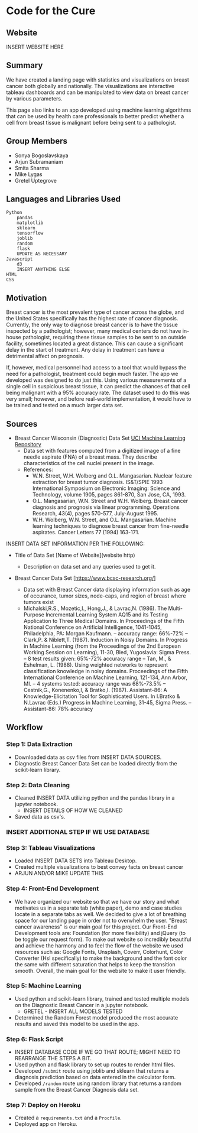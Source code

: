 # Code for the Cure

## Website

INSERT WEBSITE HERE

## Summary

We have created a landing page with statistics and visualizations on breast cancer both globally and nationally. The visualizations are interactive tableau dashboards and can be manipulated to view data on breast cancer by various parameters.

This page also links to an app developed using machine learning algorithms that can be used by health care professionals to better predict whether a cell from breast tissue is malignant before being sent to a pathologist.

## Group Members

* Sonya Bogoslavskaya
* Arjun Subramaniam
* Smita Sharma
* Mike Lygas
* Gretel Uptegrove

## Languages and Libraries Used

```
Python
    pandas
    matplotlib
    sklearn
    tensorflow
    joblib
    random
    flask
    UPDATE AS NECESSARY
Javascript
    d3
    INSERT ANYTHING ELSE
HTML
CSS
```

## Motivation

Breast cancer is the most prevalent type of cancer across the globe, and the United States specifically has the highest rate of cancer diagnosis. Currently, the only way to diagnose breast cancer is to have the tissue inspected by a pathologist; however, many medical centers do not have in-house pathologist, requiring these tissue samples to be sent to an outside facility, sometimes located a great distance. This can cause a significant delay in the start of treatment. Any delay in treatment can have a detrimental affect on prognosis.

If, however, medical personnel had access to a tool that would bypass the need for a pathologist, treatment could begin much faster. The app we developed was designed to do just this. Using various measurements of a single cell in suspicious breast tissue, it can predict the chances of that cell being malignant with a 95% accuracy rate. The dataset used to do this was very small; however, and before real-world implementation, it would have to be trained and tested on a much larger data set.

## Sources

* Breast Cancer Wisconsin (Diagnostic) Data Set [UCI Machine Learning Repository](https://archive.ics.uci.edu/ml/datasets/Breast+Cancer+Wisconsin+(Diagnostic))
  * Data set with features computed from a digitized image of a fine needle aspirate (FNA) of a breast mass. They describe characteristics of the cell nuclei present in the image.
  * References:
    * W.N. Street, W.H. Wolberg and O.L. Mangasarian. Nuclear feature extraction for breast tumor diagnosis. IS&T/SPIE 1993 International Symposium on Electronic Imaging: Science and Technology, volume 1905, pages 861-870, San Jose, CA, 1993.
    * O.L. Mangasarian, W.N. Street and W.H. Wolberg. Breast cancer diagnosis and prognosis via linear programming. Operations Research, 43(4), pages 570-577, July-August 1995.
    * W.H. Wolberg, W.N. Street, and O.L. Mangasarian. Machine learning techniques to diagnose breast cancer from fine-needle aspirates. Cancer Letters 77 (1994) 163-171.

INSERT DATA SET INFORMATION PER THE FOLLOWING:

* Title of Data Set [Name of Website](website http)
  * Description on data set and any queries used to get it.
  
* Breast Cancer Data Set [https://www.bcsc-research.org/]
  * Data set with Breast Cancer data displaying information such as age of occurance, tumor sizes, node-caps, and region of breast where tumors exist
  * Michalski,R.S., Mozetic,I., Hong,J., & Lavrac,N. (1986). The Multi-Purpose Incremental Learning System AQ15 and its Testing Application to Three Medical Domains. In Proceedings of the Fifth National Conference on Artificial Intelligence, 1041-1045, Philadelphia, PA: Morgan Kaufmann. – accuracy range: 66%-72% – Clark,P. & Niblett,T. (1987). Induction in Noisy Domains. In Progress in Machine Learning (from the Proceedings of the 2nd European Working Session on Learning), 11-30, Bled, Yugoslavia: Sigma Press. – 8 test results given: 65%-72% accuracy range – Tan, M., & Eshelman, L. (1988). Using weighted networks to represent classification knowledge in noisy domains. Proceedings of the Fifth International Conference on Machine Learning, 121-134, Ann Arbor, MI. – 4 systems tested: accuracy range was 68%-73.5% – Cestnik,G., Konenenko,I, & Bratko,I. (1987). Assistant-86: A Knowledge-Elicitation Tool for Sophisticated Users. In I.Bratko & N.Lavrac (Eds.) Progress in Machine Learning, 31-45, Sigma Press. – Assistant-86: 78% accuracy


## Workflow

### Step 1: Data Extraction

* Downloaded data as csv files from INSERT DATA SOURCES.
* Diagnostic Breast Cancer Data Set can be loaded directly from the scikit-learn library.

### Step 2: Data Cleaning

* Cleaned INSERT DATA utilizing python and the pandas library in a jupyter notebook.
  * INSERT DETAILS OF HOW WE CLEANED
* Saved data as csv's.

### INSERT ADDITIONAL STEP IF WE USE DATABASE

### Step 3: Tableau Visualizations

* Loaded INSERT DATA SETS into Tableau Desktop.
* Created multiple visualizations to best convey facts on breast cancer
* ARJUN AND/OR MIKE UPDATE THIS

### Step 4: Front-End Development

* We have organized our website so that we have our story and what motivates us in a separate tab (white paper), demo and case studies locate in a separate tabs as well. We decided to give a lot of breathing space for our landing page in order not to overwhelm the user. "Breast cancer awareness" is our main goal for this project.
Our Front-End Development tools are: Foundation (for more flexibility) and jQuery (to be toggle our request form). To make out website so incredibly beautiful and achieve the harmony and to feel the flow of the website we used resources such as: Google Fonts, Unsplash, Coverr, Colorhunt, Color Converter (Hsl specifically) to make the background and the font color the same with different saturation that helps to keep the transition smooth. Overall, the main goal for the website to make it user friendly.

### Step 5: Machine Learning

* Used python and scikit-learn library, trained and tested multiple models on the Diagnostic Breast Cancer in a jupyter notebook.
  * GRETEL - INSERT ALL MODELS TESTED
* Determined the Random Forest model produced the most accurate results and saved this model to be used in the app.

### Step 6: Flask Script

* INSERT DATABASE CODE IF WE GO THAT ROUTE; MIGHT NEED TO REARRANGE THE STEPS A BIT.
* Used python and flask library to set up routes to render html files.
* Developed `/submit` route using joblib and sklearn that returns a diagnosis prediction based on data entered in the calculator form.
* Developed `/random` route using random library that returns a random sample from the Breast Cancer Diagnosis data set.

### Step 7: Deploy on Heroku

* Created a `requirements.txt` and a `Procfile`.
* Deployed app on Heroku.
